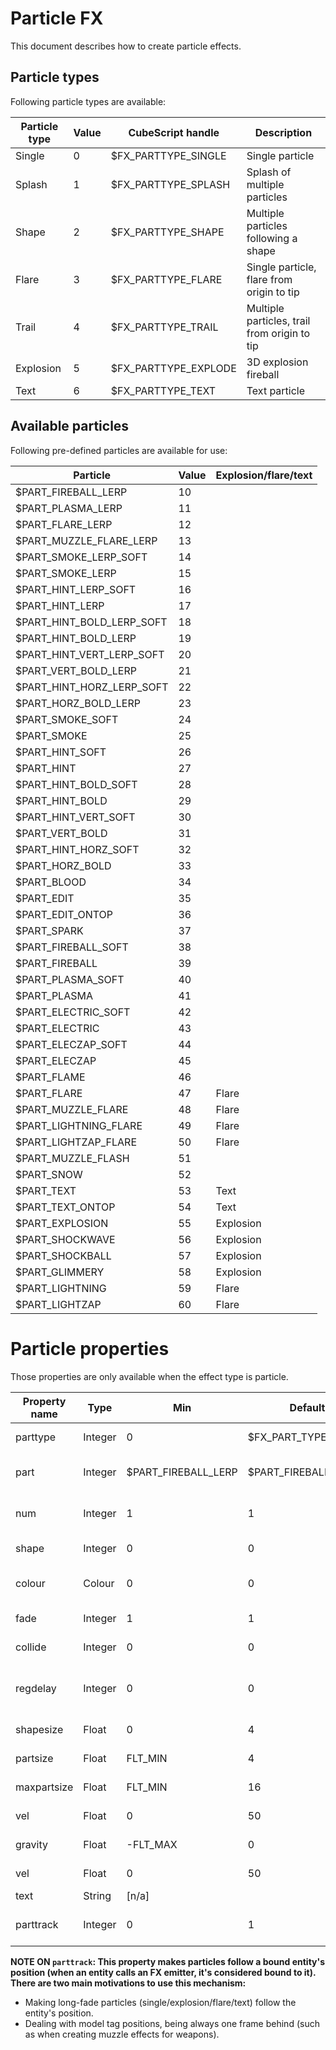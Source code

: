# Particle FX

This document describes how to create particle effects.

## Particle types

Following particle types are available:

| Particle type | Value | CubeScript handle    | Description                                  |
|---------------|-------|----------------------|----------------------------------------------|
| Single        | 0     | $FX_PARTTYPE_SINGLE  | Single particle                              |
| Splash        | 1     | $FX_PARTTYPE_SPLASH  | Splash of multiple particles                 |
| Shape         | 2     | $FX_PARTTYPE_SHAPE   | Multiple particles following a shape         |
| Flare         | 3     | $FX_PARTTYPE_FLARE   | Single particle, flare from origin to tip    |
| Trail         | 4     | $FX_PARTTYPE_TRAIL   | Multiple particles, trail from origin to tip |
| Explosion     | 5     | $FX_PARTTYPE_EXPLODE | 3D explosion fireball                        |
| Text          | 6     | $FX_PARTTYPE_TEXT    | Text particle                                |

## Available particles

Following pre-defined particles are available for use:

| Particle                 | Value | Explosion/flare/text |
|--------------------------|-------|----------------------|
| $PART_FIREBALL_LERP      | 10    |                      |
| $PART_PLASMA_LERP        | 11    |                      |
| $PART_FLARE_LERP         | 12    |                      |
| $PART_MUZZLE_FLARE_LERP  | 13    |                      |
| $PART_SMOKE_LERP_SOFT    | 14    |                      |
| $PART_SMOKE_LERP         | 15    |                      |
| $PART_HINT_LERP_SOFT     | 16    |                      |
| $PART_HINT_LERP          | 17    |                      |
| $PART_HINT_BOLD_LERP_SOFT| 18    |                      |
| $PART_HINT_BOLD_LERP     | 19    |                      |
| $PART_HINT_VERT_LERP_SOFT| 20    |                      |
| $PART_VERT_BOLD_LERP     | 21    |                      |
| $PART_HINT_HORZ_LERP_SOFT| 22    |                      |
| $PART_HORZ_BOLD_LERP     | 23    |                      |
| $PART_SMOKE_SOFT         | 24    |                      |
| $PART_SMOKE              | 25    |                      |
| $PART_HINT_SOFT          | 26    |                      |
| $PART_HINT               | 27    |                      |
| $PART_HINT_BOLD_SOFT     | 28    |                      |
| $PART_HINT_BOLD          | 29    |                      |
| $PART_HINT_VERT_SOFT     | 30    |                      |
| $PART_VERT_BOLD          | 31    |                      |
| $PART_HINT_HORZ_SOFT     | 32    |                      |
| $PART_HORZ_BOLD          | 33    |                      |
| $PART_BLOOD              | 34    |                      |
| $PART_EDIT               | 35    |                      |
| $PART_EDIT_ONTOP         | 36    |                      |
| $PART_SPARK              | 37    |                      |
| $PART_FIREBALL_SOFT      | 38    |                      |
| $PART_FIREBALL           | 39    |                      |
| $PART_PLASMA_SOFT        | 40    |                      |
| $PART_PLASMA             | 41    |                      |
| $PART_ELECTRIC_SOFT      | 42    |                      |
| $PART_ELECTRIC           | 43    |                      |
| $PART_ELECZAP_SOFT       | 44    |                      |
| $PART_ELECZAP            | 45    |                      |
| $PART_FLAME              | 46    |                      |
| $PART_FLARE              | 47    | Flare                |
| $PART_MUZZLE_FLARE       | 48    | Flare                |
| $PART_LIGHTNING_FLARE    | 49    | Flare                |
| $PART_LIGHTZAP_FLARE     | 50    | Flare                |
| $PART_MUZZLE_FLASH       | 51    |                      |
| $PART_SNOW               | 52    |                      |
| $PART_TEXT               | 53    | Text                 |
| $PART_TEXT_ONTOP         | 54    | Text                 |
| $PART_EXPLOSION          | 55    | Explosion            |
| $PART_SHOCKWAVE          | 56    | Explosion            |
| $PART_SHOCKBALL          | 57    | Explosion            |
| $PART_GLIMMERY           | 58    | Explosion            |
| $PART_LIGHTNING          | 59    | Flare                |
| $PART_LIGHTZAP           | 60    | Flare                |

# Particle properties

Those properties are only available when the effect type is particle.

| Property name  | Type         | Min                 | Default              | Max                 | Modifiers    | Description                                             |
|----------------|--------------|---------------------|----------------------|---------------------|--------------|---------------------------------------------------------|
| parttype       | Integer      | 0                   | $FX_PART_TYPE_SINGLE | $FX_PARTTYPE_TEXT   |              | Particle type (see *"Particle types"*)                  |
| part           | Integer      | $PART_FIREBALL_LERP | $PART_FIREBALL_LERP  | $PART_FIREBALL_LERP |              | Particle (see *"Available particles"*)                  |
| num            | Integer      | 1                   | 1                    | 100                 | Random, Lerp | Number of splash particles generated                    |
| shape          | Integer      | 0                   | 0                    | 58                  |              | Particle shape (for shape type)                         |
| colour         | Colour       | 0                   | 0                    | 255                 | Random, Lerp | Particle colour (unless `colorized` is enabled)         |
| fade           | Integer      | 1                   | 1                    | INT_MAX             | Random, Lerp | Particle fade (lifetime) (ms)                           |
| collide        | Integer      | 0                   | 0                    | !FIXME!             |              | Stain to leave upon collision                           |
| regdelay       | Integer      | 0                   | 0                    | INT_MAX             | Random, Lerp | Random delay (higher the value the lower emit chance)   |
| shapesize      | Float        | 0                   | 4                    | FLT_MAX             | Random, Lerp | Splash/shape/flare size                                 |
| partsize       | Float        | FLT_MIN             | 4                    | FLT_MAX             | Random, Lerp | Particle size                                           |
| maxpartsize    | Float        | FLT_MIN             | 16                   | FLT_MAX             | Random, Lerp | Final particle size (explosion)                         |
| vel            | Float        | 0                   | 50                   | FLT_MAX             | Random, Lerp | Splash/shape particle speed                             |
| gravity        | Float        | -FLT_MAX            | 0                    | FLT_MAX             | Random, Lerp | Particle gravity                                        |
| vel            | Float        | 0                   | 50                   | FLT_MAX             | Random, Lerp | Splash/shape particle speed                             |
| text           | String       | [n/a]               |                      | [n/a]               |              | Text                                                    |
| parttrack      | Integer      | 0                   | 1                    | 1                   |              | Follow entity position (when not using offsets)         |

**NOTE ON `parttrack`: This property makes particles follow a bound entity's position (when an entity calls an FX emitter, it's considered bound to it). There are two main motivations to use this mechanism:**

 * Making long-fade particles (single/explosion/flare/text) follow the entity's position.
 * Dealing with model tag positions, being always one frame behind (such as when creating muzzle effects for weapons).


